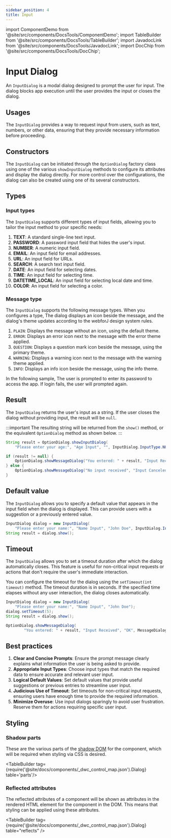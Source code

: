 ```yaml
---
sidebar_position: 4
title: Input
---
```


<!-- vale off -->
import ComponentDemo from '@site/src/components/DocsTools/ComponentDemo';
import TableBuilder from '@site/src/components/DocsTools/TableBuilder';
import JavadocLink from '@site/src/components/DocsTools/JavadocLink';
import DocChip from '@site/src/components/DocsTools/DocChip';

# Input Dialog
<!-- vale on -->

<DocChip tooltipText="This component will render with a shadow DOM, an API built into the browser that facilitates encapsulation." label="Shadow" target="_blank" clickable={false} iconName='shadow' />

<DocChip tooltipText="The name of the web component that will render in the DOM." label="dwc-dialog" clickable={false} iconName='code'/>

<JavadocLink type="foundation" location="com/webforj/component/optiondialog/InputDialog" top='true'/>

<ComponentBasics />

An `InputDialog` is a modal dialog designed to prompt the user for input. The dialog blocks app execution until the user provides the input or closes the dialog.


<ComponentDemo 
path='https://demo.webforj.com/webapp/controlsamples?class=componentdemos.optiondialog.input.InputDialogBasic' 
javaE='https://raw.githubusercontent.com/webforj/ControlSamples/main/src/main/java/componentdemos/optiondialog/input/InputDialogBasic.java'
height = '500px'
/>

## Usages

The `InputDialog` provides a way to request input from users, such as text, numbers, or other data, ensuring that they provide necessary information before proceeding.

## Constructors

The `InputDialog` can be initiated through the `OptionDialog` factory class using one of the various `showInputDialog` methods to configure its attributes and display the dialog directly. For more control over the configurations, the dialog can also be created using one of its several constructors.

## Types

### Input types

The `InputDialog` supports different types of input fields, allowing you to tailor the input method to your specific needs:

1. **TEXT**: A standard single-line text input.
2. **PASSWORD**: A password input field that hides the user's input.
3. **NUMBER**: A numeric input field.
4. **EMAIL**: An input field for email addresses.
5. **URL**: An input field for URLs.
6. **SEARCH**: A search text input field.
7. **DATE**: An input field for selecting dates.
8. **TIME**: An input field for selecting time.
9. **DATETIME_LOCAL**: An input field for selecting local date and time.
10. **COLOR**: An input field for selecting a color.

### Message type

The `InputDialog` supports the following message types. When you configures a type, The dialog displays an icon beside the message, and the dialog's theme updates according to the webforJ design system rules.

1. `PLAIN`: Displays the message without an icon, using the default theme.
2. `ERROR`: Displays an error icon next to the message with the error theme applied.
3. `QUESTION`: Displays a question mark icon beside the message, using the primary theme.
4. `WARNING`: Displays a warning icon next to the message with the warning theme applied.
5. `INFO`: Displays an info icon beside the message, using the info theme.

In the following sample, The user is prompted to enter its password to access the app. If login fails, the user will prompted
again.

<ComponentDemo 
path='https://demo.webforj.com/webapp/controlsamples?class=componentdemos.optiondialog.input.InputDialogType' 
javaE='https://raw.githubusercontent.com/webforj/ControlSamples/main/src/main/java/componentdemos/optiondialog/input/InputDialogType.java'
height = '350px'
/>

## Result

The `InputDialog` returns the user's input as a string. If the user closes the dialog without providing input, the result will be `null`.

:::important
The resulting string will be returned from the `show()` method, or the equivalent `OptionDialog` method as shown below. 
:::

```java showLineNumbers
String result = OptionDialog.showInputDialog(
    "Please enter your age:", "Age Input", "", InputDialog.InputType.NUMBER);

if (result != null) {
    OptionDialog.showMessageDialog("You entered: " + result, "Input Received", "OK");
} else {
    OptionDialog.showMessageDialog("No input received", "Input Canceled", "OK");
}
```

## Default value

The `InputDialog` allows you to specify a default value that appears in the input field when the dialog is displayed. This can provide users with a suggestion or a previously entered value.

```java showLineNumbers
InputDialog dialog = new InputDialog(
    "Please enter your name:", "Name Input", "John Doe", InputDialog.InputType.TEXT);
String result = dialog.show();
```

## Timeout

The `InputDialog` allows you to set a timeout duration after which the dialog automatically closes. This feature is useful for non-critical input requests or actions that don't require the user's immediate interaction.

You can configure the timeout for the dialog using the `setTimeout(int timeout)` method. The timeout duration is in seconds. If the specified time elapses without any user interaction, the dialog closes automatically.

```java showLineNumbers
InputDialog dialog = new InputDialog(
    "Please enter your name:", "Name Input", "John Doe");
dialog.setTimeout(5);
String result = dialog.show();

OptionDialog.showMessageDialog(
        "You entered: " + result, "Input Received", "OK", MessageDialog.MessageType.INFO);
```

## Best practices

1. **Clear and Concise Prompts**: Ensure the prompt message clearly explains what information the user is being asked to provide.
2. **Appropriate Input Types**: Choose input types that match the required data to ensure accurate and relevant user input.
3. **Logical Default Values**: Set default values that provide useful suggestions or previous entries to streamline user input.
5. **Judicious Use of Timeout**: Set timeouts for non-critical input requests, ensuring users have enough time to provide the required information.
6. **Minimize Overuse**: Use input dialogs sparingly to avoid user frustration. Reserve them for actions requiring specific user input.

## Styling

### Shadow parts

These are the various parts of the [shadow DOM](../../glossary#shadow-dom) for the component, which will be required when styling via CSS is desired.

<TableBuilder tag={require('@site/docs/components/\_dwc_control_map.json').Dialog} table='parts'/>

### Reflected attributes

The reflected attributes of a component will be shown as attributes in the rendered HTML element for the component in the DOM. This means that styling can be applied using these attributes.

<TableBuilder tag={require('@site/docs/components/\_dwc_control_map.json').Dialog} table="reflects" />
